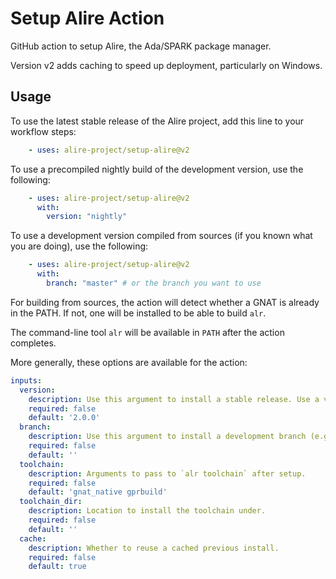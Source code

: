 # Setup Alire Action

GitHub action to setup Alire, the Ada/SPARK package manager.

Version v2 adds caching to speed up deployment, particularly on Windows.

## Usage

To use the latest stable release of the Alire project, add this line to your workflow steps:
```yaml
    - uses: alire-project/setup-alire@v2
```

To use a precompiled nightly build of the development version, use the following:
```yaml
    - uses: alire-project/setup-alire@v2
      with:
        version: "nightly"
```

To use a development version compiled from sources (if you known what
you are doing), use the following:
```yaml
    - uses: alire-project/setup-alire@v2
      with:
        branch: "master" # or the branch you want to use
```

For building from sources, the action will detect whether a GNAT is already in
the PATH. If not, one will be installed to be able to build `alr`.

The command-line tool `alr` will be available in `PATH` after the action
completes.

More generally, these options are available for the action:

```yaml
inputs:
  version:
    description: Use this argument to install a stable release. Use a version number without v prefix, e.g., 1.0.1, 1.1.0. This argument will be ignored if a branch argument is supplied. Defaults to the latest stable release.
    required: false
    default: '2.0.0'
  branch:
    description: Use this argument to install a development branch (e.g., master). Using this option will require a preexisting compiler in the workflow environment.
    required: false
    default: ''
  toolchain:
    description: Arguments to pass to `alr toolchain` after setup.
    required: false
    default: 'gnat_native gprbuild'
  toolchain_dir:
    description: Location to install the toolchain under.
    required: false
    default: ''
  cache:
    description: Whether to reuse a cached previous install.
    required: false
    default: true
```